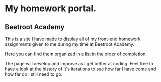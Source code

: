 # My homework portal.
## Beetroot Academy

This is a site I have made to display all of my front-end homework assignments given to me during my time at Beetroot Academy.

Here you can find them organized in a list in the order of completion. 

The page will develop and improve as I get better at coding. Feel free to have a look at the history of it's iterations to see how far I have come and how far do I still need to go.

